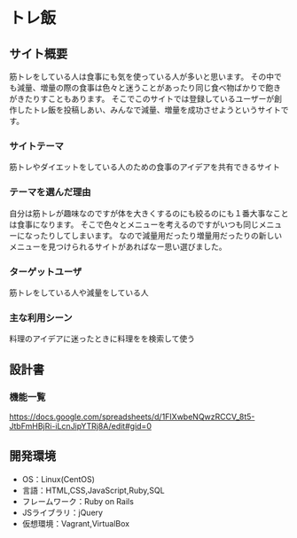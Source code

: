 # トレ飯

## サイト概要
筋トレをしている人は食事にも気を使っている人が多いと思います。
その中でも減量、増量の際の食事は色々と迷うことがあったり同じ食べ物ばかりで飽きがきたりすこともあります。
そこでこのサイトでは登録しているユーザーが創作したトレ飯を投稿しあい、みんなで減量、増量を成功させようというサイトです。

### サイトテーマ
筋トレやダイエットをしている人のための食事のアイデアを共有できるサイト

### テーマを選んだ理由
自分は筋トレが趣味なのですが体を大きくするのにも絞るのにも１番大事なことは食事になります。
そこで色々とメニューを考えるのですがいつも同じメニューになったりしてしまいます。
なので減量用だったり増量用だったりの新しいメニューを見つけられるサイトがあればなー思い選びました。

### ターゲットユーザ
筋トレをしている人や減量をしている人

### 主な利用シーン
料理のアイデアに迷ったときに料理をを検索して使う

## 設計書

### 機能一覧
<https://docs.google.com/spreadsheets/d/1FIXwbeNQwzRCCV_8t5-JtbFmHBjRi-iLcnJipYTRj8A/edit#gid=0>

## 開発環境
- OS：Linux(CentOS)
- 言語：HTML,CSS,JavaScript,Ruby,SQL
- フレームワーク：Ruby on Rails
- JSライブラリ：jQuery
- 仮想環境：Vagrant,VirtualBox
